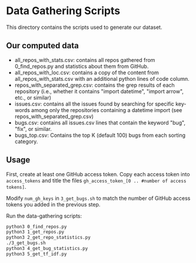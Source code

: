 # Data Gathering Scripts

This directory contains the scripts used to generate our dataset.

## Our computed data

 - all\_repos\_with\_stats.csv: contains all repos gathered from 0\_find\_repos.py and statistics about them from GitHub.
 - all\_repos\_with\_loc.csv: contains a copy of the content from all\_repos\_with\_stats.csv with an additional python lines of code column.
 - repos\_with\_separated\_grep.csv: contains the grep results of each repository (i.e., whether it contains "import datetime", "import arrow", etc., or similar)
 - issues.csv: contains all the issues found by searching for specific key-words among only the repositories containing a datetime import (see repos\_with\_separated\_grep.csv)
 - bugs.csv: contains all issues.csv lines that contain the keyword "bug", "fix", or similar.
 - bugs\_top.csv: Contains the top K (default 100) bugs from each sorting category.

## Usage

First, create at least one GitHub access token. Copy each access token into `access_tokens` and title the files `gh_access_token_[0 .. #number of access tokens]`.

Modify `num_gh_keys` in `3_get_bugs.sh` to match the number of GitHub access tokens you added in the previous step.

Run the data-gathering scripts:

```sh
python3 0_find_repos.py
python3 1_get_repos.py
python3 2_get_repo_statistics.py
./3_get_bugs.sh
python3 4_get_bug_statistics.py
python3 5_get_tf_idf.py
```
